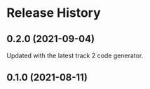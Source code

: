 # Release History

## 0.2.0 (2021-09-04)
Updated with the latest track 2 code generator.

## 0.1.0 (2021-08-11)
